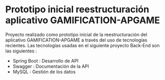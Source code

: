 # Prototipo inicial reestructuración aplicativo GAMIFICATION-APGAME
Proyecto realizado como prototipo inicial de la reestructuración del aplicativo GAMIFICATION-APGAME a través del uso de tecnologías recientes.
Las tecnologías usadas en el siguiente proyecto Back-End son las siguientes :
- Spring Boot : Desarrollo de API
- Swagger : Documentación de la API
- MySQL : Gestión de los datos
